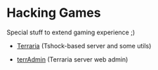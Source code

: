 # Hacking Games

Special stuff to extend gaming experience ;)

* [Terraria](Terraria/README.md) (Tshock-based server and some utils)

* [terrAdmin](https://github.com/alexnd/terrAdmin) (Terraria server web admin)
